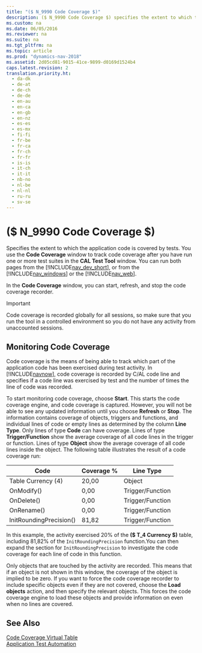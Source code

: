```yaml
---
title: "($ N_9990 Code Coverage $)"
description: ($ N_9990 Code Coverage $) specifies the extent to which the application code is covered by tests.
ms.custom: na
ms.date: 06/05/2016
ms.reviewer: na
ms.suite: na
ms.tgt_pltfrm: na
ms.topic: article
ms.prod: "dynamics-nav-2018"
ms.assetid: 2d05cd81-9015-41ce-9899-d0169d1524b4
caps.latest.revision: 2
translation.priority.ht:
  - da-dk
  - de-at
  - de-ch
  - de-de
  - en-au
  - en-ca
  - en-gb
  - en-nz
  - es-es
  - es-mx
  - fi-fi
  - fr-be
  - fr-ca
  - fr-ch
  - fr-fr
  - is-is
  - it-ch
  - it-it
  - nb-no
  - nl-be
  - nl-nl
  - ru-ru
  - sv-se
---
```

# ($ N_9990 Code Coverage $)
Specifies the extent to which the application code is covered by tests. You use the **Code Coverage** window to track code coverage after you have run one or more test suites in the **CAL Test Tool** window. You can run both pages from the [!INCLUDE[nav_dev_short](../includes/nav_dev_short_md.md)], or from the [!INCLUDE[nav_windows](../includes/nav_windows_md.md)] or the [!INCLUDE[nav_web](../includes/nav_web_md.md)].  

 In the **Code Coverage** window, you can start, refresh, and stop the code coverage recorder.  

> [!IMPORTANT]  
>  Code coverage is recorded globally for all sessions, so make sure that you run the tool in a controlled environment so you do not have any activity from unaccounted sessions.  

## Monitoring Code Coverage  
 Code coverage is the means of being able to track which part of the application code has been exercised during test activity. In [!INCLUDE[navnow](../includes/navnow_md.md)], code coverage is recorded by C/AL code line and specifies if a code line was exercised by test and the number of times the line of code was recorded.  

 To start monitoring code coverage, choose **Start**. This starts the code coverage engine, and code coverage is captured. However, you will not be able to see any updated information until you choose **Refresh** or **Stop**. The information contains coverage of objects, triggers and functions, and individual lines of code or empty lines as determined by the column **Line Type**. Only lines of type **Code** can have coverage. Lines of type **Trigger/Function** show the average coverage of all code lines in the trigger or function. Lines of type **Object** show the average coverage of all code lines inside the object. The following table illustrates the result of a code coverage run:  

|Code|Coverage %|Line Type|  
|----------|----------------|---------------|  
|Table Currency \(4\)|20,00|Object|  
|OnModify\(\)|0,00|Trigger/Function|  
|OnDelete\(\)|0,00|Trigger/Function|  
|OnRename\(\)|0,00|Trigger/Function|  
|InitRoundingPrecision\(\)|81,82|Trigger/Function|  

 In this example, the activity exercised 20% of the **\($ T\_4 Currency $\)** table, including 81,82% of the `InitRoundingPrecision` function.You can then expand the section for `InitRoundingPrecision` to investigate the code coverage for each line of code in this function.  

 Only objects that are touched by the activity are recorded. This means that if an object is not shown in this window, the coverage of the object is implied to be zero. If you want to force the code coverage recorder to include specific objects even if they are not covered, choose the **Load objects** action, and then specify the relevant objects. This forces the code coverage engine to load these objects and provide information on even when no lines are covered.  

## See Also  
 [Code Coverage Virtual Table](../Code-Coverage-Virtual-Table.md)   
 [Application Test Automation](../Application-Test-Automation.md)
